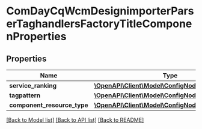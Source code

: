 # ComDayCqWcmDesignimporterParserTaghandlersFactoryTitleComponenProperties

## Properties
Name | Type | Description | Notes
------------ | ------------- | ------------- | -------------
**service_ranking** | [**\OpenAPI\Client\Model\ConfigNodePropertyInteger**](ConfigNodePropertyInteger.md) |  | [optional] 
**tagpattern** | [**\OpenAPI\Client\Model\ConfigNodePropertyString**](ConfigNodePropertyString.md) |  | [optional] 
**component_resource_type** | [**\OpenAPI\Client\Model\ConfigNodePropertyString**](ConfigNodePropertyString.md) |  | [optional] 

[[Back to Model list]](../README.md#documentation-for-models) [[Back to API list]](../README.md#documentation-for-api-endpoints) [[Back to README]](../README.md)


